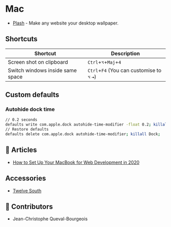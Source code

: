 # Mac

- [Plash](https://apps.apple.com/fr/app/plash/id1494023538?mt=12) - Make any website your desktop wallpaper.

## Shortcuts

|Shortcut|Description|
|---|---|
|Screen shot on clipboard|`Ctrl`+`⌥`+`Maj`+`4`|
|Switch windows inside same space|`Ctrl`+`F4` (You can customise to `⌥` `⇥`)|

## Custom defaults

### Autohide dock time

```sh
// 0.2 seconds
defaults write com.apple.dock autohide-time-modifier -float 0.2; killall Dock;
// Restore defaults
defaults delete com.apple.dock autohide-time-modifier; killall Dock;
```

## 📰 Articles

- [How to Set Up Your MacBook for Web Development in 2020](https://link.medium.com/KpPitCwXE9)

## Accessories

- [Twelve South](https://www.twelvesouth.com)

## 🙌 Contributors

- Jean-Christophe Queval-Bourgeois
